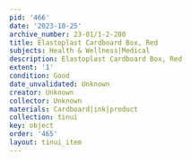```yaml
---
pid: '466'
date: '2023-10-25'
archive_number: 23-01/1-2-200
title: Elastoplast Cardboard Box, Red
subjects: Health & Wellness|Medical
description: Elastoplast Cardboard Box, Red
extent: '1'
condition: Good
date_unvalidated: Unknown
creator: Unknown
collector: Unknown
materials: Cardboard|ink|product
collection: tinui
key: object
order: '465'
layout: tinui_item
---
```

